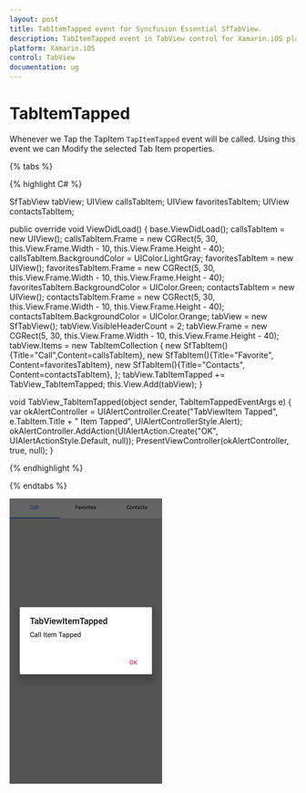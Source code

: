 ```yaml
---
layout: post
title: TabItemTapped event for Syncfusion Essential SfTabView.
description: TabItemTapped event in TabView control for Xamarin.iOS platform
platform: Xamarin.iOS
control: TabView
documentation: ug
---
```


# TabItemTapped

Whenever we Tap the TapItem `TapItemTapped` event will be called. Using this event we can Modify the selected Tab Item properties.

{% tabs %}

{% highlight C# %}

SfTabView tabView;
UIView callsTabItem;
UIView favoritesTabItem;
UIView contactsTabItem;

public override void ViewDidLoad()
{
    base.ViewDidLoad();
    callsTabItem = new UIView();
    callsTabItem.Frame = new CGRect(5, 30, this.View.Frame.Width - 10, this.View.Frame.Height - 40);
    callsTabItem.BackgroundColor = UIColor.LightGray;
    favoritesTabItem = new UIView();
    favoritesTabItem.Frame = new CGRect(5, 30, this.View.Frame.Width - 10, this.View.Frame.Height - 40);
    favoritesTabItem.BackgroundColor = UIColor.Green;
    contactsTabItem = new UIView();
    contactsTabItem.Frame = new CGRect(5, 30, this.View.Frame.Width - 10, this.View.Frame.Height - 40);
    contactsTabItem.BackgroundColor = UIColor.Orange;
    tabView = new SfTabView();
    tabView.VisibleHeaderCount = 2;
    tabView.Frame = new CGRect(5, 30, this.View.Frame.Width - 10, this.View.Frame.Height - 40);
    tabView.Items = new TabItemCollection
    {
        new SfTabItem(){Title="Call",Content=callsTabItem},
        new SfTabItem(){Title="Favorite", Content=favoritesTabItem},
        new SfTabItem(){Title="Contacts", Content=contactsTabItem},
    };
    tabView.TabItemTapped += TabView_TabItemTapped;
    this.View.Add(tabView);
}

void TabView_TabItemTapped(object sender, TabItemTappedEventArgs e)
{
    var okAlertController = UIAlertController.Create("TabViewItem Tapped", e.TabItem.Title + " Item Tapped", UIAlertControllerStyle.Alert);
    okAlertController.AddAction(UIAlertAction.Create("OK", UIAlertActionStyle.Default, null));
    PresentViewController(okAlertController, true, null);
}

{% endhighlight %}

{% endtabs %}

![CenterButton](images/TabView-Events/TabItemTapped.png)